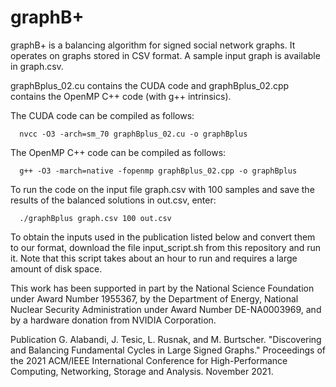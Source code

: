 # graphB+
graphB+ is a balancing algorithm for signed social network graphs. It operates on graphs stored in CSV format. A sample input graph is available in graph.csv.

graphBplus_02.cu contains the CUDA code and graphBplus_02.cpp contains the OpenMP C++ code (with g++ intrinsics).

The CUDA code can be compiled as follows:

`  nvcc -O3 -arch=sm_70 graphBplus_02.cu -o graphBplus`

The OpenMP C++ code can be compiled as follows:

`  g++ -O3 -march=native -fopenmp graphBplus_02.cpp -o graphBplus`

To run the code on the input file graph.csv with 100 samples and save the results of the balanced solutions in out.csv, enter:

`  ./graphBplus graph.csv 100 out.csv`

To obtain the inputs used in the publication listed below and convert them to our format, download the file input_script.sh from this repository and run it. Note that this script takes about an hour to run and requires a large amount of disk space.

This work has been supported in part by the National Science Foundation under Award Number 1955367, by the Department of Energy, National Nuclear Security Administration under Award Number DE-NA0003969, and by a hardware donation from NVIDIA Corporation.

Publication
G. Alabandi, J. Tesic, L. Rusnak, and M. Burtscher. "Discovering and Balancing Fundamental Cycles in Large Signed Graphs." Proceedings of the 2021 ACM/IEEE International Conference for High-Performance Computing, Networking, Storage and Analysis. November 2021.
